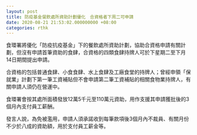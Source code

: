 ```yaml
---
layout: post
title: 防疫基金餐飲處所資助計劃優化　合資格者下周二可申請
date: 2020-08-21 21:53:02.000000000 +08:00
categories: rthk
---
```


食環署將優化「防疫抗疫基金」下的餐飲處所資助計劃，協助合資格申請有關計劃，但沒有申請首筆資助的食肆，合資格的四類食肆持牌人可於下星期二至下月14日期間提出申請。

合資格的包括普通食肆、小食食肆、水上食肆及工廠食堂的持牌人；曾經申領「保就業」計劃下第一筆工資補貼但不會申請第二筆工資補貼的相關食物業持牌人，有關申請人須仍在營運中。

食環署會按其處所面積發放12萬5千元至110萬元資助，用作支援其申請獲批後的3個月內支付員工薪酬。

發言人說，為免被濫用，申請人須承諾收到每筆款項後3個月內不裁員、有關月份不少於八成的資助額，用於支付員工薪金等。
